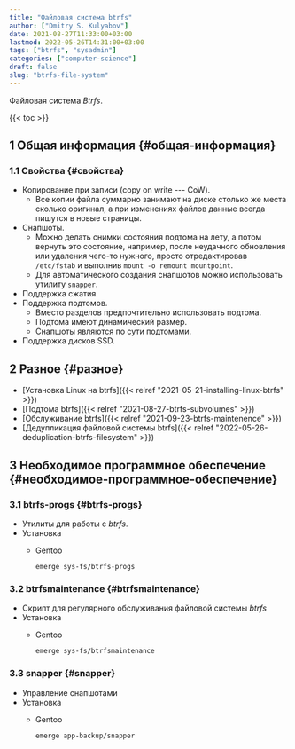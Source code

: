 ```yaml
---
title: "Файловая система btrfs"
author: ["Dmitry S. Kulyabov"]
date: 2021-08-27T11:33:00+03:00
lastmod: 2022-05-26T14:31:00+03:00
tags: ["btrfs", "sysadmin"]
categories: ["computer-science"]
draft: false
slug: "btrfs-file-system"
---
```


Файловая система _Btrfs_.

<!--more-->

{{< toc >}}


## <span class="section-num">1</span> Общая информация {#общая-информация}


### <span class="section-num">1.1</span> Свойства {#свойства}

-   Копирование при записи (copy on write --- CoW).
    -   Все копии файла суммарно занимают на диске столько же места сколько оригинал, а при изменениях файлов данные всегда пишутся в новые страницы.
-   Снапшоты.
    -   Можно делать снимки состояния подтома на лету, а потом вернуть это состояние, например, после неудачного обновления или удаления чего-то нужного, просто отредактировав `/etc/fstab` и выполнив `mount -o remount mountpoint`.
    -   Для автоматического создания снапшотов можно использовать утилиту `snapper`.
-   Поддержка сжатия.
-   Поддержка подтомов.
    -   Вместо разделов предпочтительно использовать подтома.
    -   Подтома имеют динамический размер.
    -   Снапшоты являются по сути подтомами.
-   Поддержка дисков SSD.


## <span class="section-num">2</span> Разное {#разное}

-   [Установка Linux на btrfs]({{< relref "2021-05-21-installing-linux-btrfs" >}})
-   [Подтома btrfs]({{< relref "2021-08-27-btrfs-subvolumes" >}})
-   [Обслуживание btrfs]({{< relref "2021-09-23-btrfs-maintenence" >}})
-   [Дедупликация файловой системы btrfs]({{< relref "2022-05-26-deduplication-btrfs-filesystem" >}})


## <span class="section-num">3</span> Необходимое программное обеспечение {#необходимое-программное-обеспечение}


### <span class="section-num">3.1</span> btrfs-progs {#btrfs-progs}

-   Утилиты для работы с _btrfs_.
-   Установка
    -   Gentoo

        ```shell
        emerge sys-fs/btrfs-progs
        ```


### <span class="section-num">3.2</span> btrfsmaintenance {#btrfsmaintenance}

-   Скрипт для регулярного обслуживания файловой системы _btrfs_
-   Установка
    -   Gentoo

        ```shell
        emerge sys-fs/btrfsmaintenance
        ```


### <span class="section-num">3.3</span> snapper {#snapper}

-   Управление снапшотами
-   Установка
    -   Gentoo

        ```shell
        emerge app-backup/snapper
        ```
